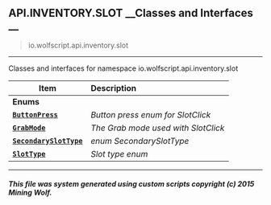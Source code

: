 ## API.INVENTORY.SLOT __Classes and Interfaces __

>io.wolfscript.api.inventory.slot

---

Classes and interfaces for namespace io.wolfscript.api.inventory.slot

Item | Description   
--- | :--- 
__Enums__|
__[`ButtonPress`](ButtonPress.md)__ | _Button press enum for SlotClick_ 
__[`GrabMode`](GrabMode.md)__ | _The Grab mode used with SlotClick_ 
__[`SecondarySlotType`](SecondarySlotType.md)__ | _enum SecondarySlotType_ 
__[`SlotType`](SlotType.md)__ | _Slot type enum_ 



---



##### This file was system generated using custom scripts copyright (c) 2015 Mining Wolf.
	

